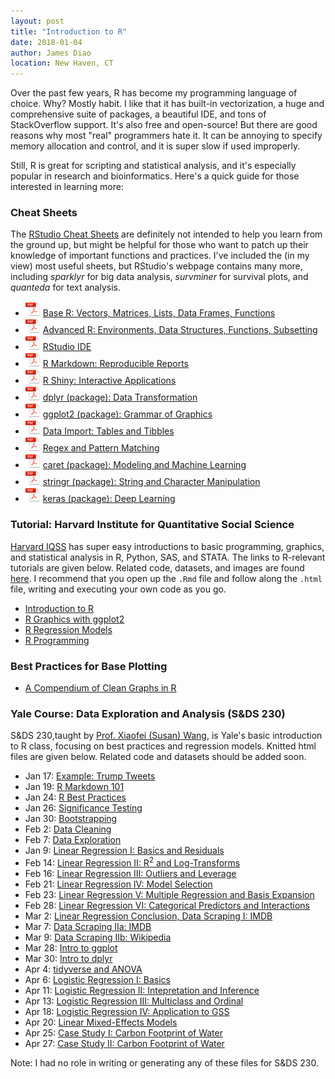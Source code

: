 ```yaml
---
layout: post
title: "Introduction to R"
date: 2018-01-04
author: James Diao
location: New Haven, CT
---
```


Over the past few years, R has become my programming language of choice. Why? Mostly habit. I like that it has built-in vectorization, a huge and comprehensive suite of packages, a beautiful IDE, and tons of StackOverflow support. It's also free and open-source! But there are good reasons why most "real" programmers hate it. It can be annoying to specify memory allocation and control, and it is super slow if used improperly. 

Still, R is great for scripting and statistical analysis, and it's especially popular in research and bioinformatics. Here's a quick guide for those interested in learning more: 

### Cheat Sheets
The [RStudio Cheat Sheets](https://www.rstudio.com/resources/cheatsheets/) are definitely not intended to help you learn from the ground up, but might be helpful for those who want to patch up their knowledge of important functions and practices. I've included the (in my view) most useful sheets, but RStudio's webpage contains many more, including *sparklyr* for big data analysis,  *survminer* for survival plots, and *quanteda* for text analysis. 

- ![PDF Icon](/img/pdf-icon-sm.png) [Base R: Vectors, Matrices, Lists, Data Frames, Functions](http://github.com/rstudio/cheatsheets/raw/master/base-r.pdf)
- ![PDF Icon](/img/pdf-icon-sm.png) [Advanced R: Environments, Data Structures, Functions, Subsetting](https://www.rstudio.com/wp-content/uploads/2016/02/advancedR.pdf)
- ![PDF Icon](/img/pdf-icon-sm.png) [RStudio IDE](https://github.com/rstudio/cheatsheets/raw/master/rstudio-ide.pdf)
- ![PDF Icon](/img/pdf-icon-sm.png) [R Markdown: Reproducible Reports](https://github.com/rstudio/cheatsheets/raw/master/rmarkdown-2.0.pdf)
- ![PDF Icon](/img/pdf-icon-sm.png) [R Shiny: Interactive Applications](https://github.com/rstudio/cheatsheets/raw/master/shiny.pdf)
- ![PDF Icon](/img/pdf-icon-sm.png) [dplyr (package): Data Transformation](https://github.com/rstudio/cheatsheets/raw/master/data-transformation.pdf)
- ![PDF Icon](/img/pdf-icon-sm.png) [ggplot2 (package): Grammar of Graphics](https://github.com/rstudio/cheatsheets/raw/master/data-visualization-2.1.pdf)
- ![PDF Icon](/img/pdf-icon-sm.png) [Data Import: Tables and Tibbles](https://github.com/rstudio/cheatsheets/raw/master/data-import.pdf)
- ![PDF Icon](/img/pdf-icon-sm.png) [Regex and Pattern Matching](https://www.rstudio.com/wp-content/uploads/2016/09/RegExCheatsheet.pdf)
- ![PDF Icon](/img/pdf-icon-sm.png) [caret (package): Modeling and Machine Learning](https://github.com/rstudio/cheatsheets/raw/master/caret.pdf)
- ![PDF Icon](/img/pdf-icon-sm.png) [stringr (package): String and Character Manipulation](https://github.com/rstudio/cheatsheets/raw/master/strings.pdf)
- ![PDF Icon](/img/pdf-icon-sm.png) [keras (package): Deep Learning](https://github.com/rstudio/cheatsheets/raw/master/keras.pdf)


### Tutorial: Harvard Institute for Quantitative Social Science
[Harvard IQSS](http://tutorials.iq.harvard.edu/) has super easy introductions to basic programming, graphics, and statistical analysis in R, Python, SAS, and STATA. The links to R-relevant tutorials are given below. Related code, datasets, and images are found [here](http://tutorials.iq.harvard.edu/R/). I recommend that you open up the `.Rmd` file and follow along the `.html` file, writing and executing your own code as you go.  
- [Introduction to R](http://tutorials.iq.harvard.edu/R/Rintro/Rintro.html)  
- [R Graphics with ggplot2](http://tutorials.iq.harvard.edu/R/Rgraphics/Rgraphics.html)  
- [R Regression Models](http://tutorials.iq.harvard.edu/R/Rstatistics/Rstatistics.html)  
- [R Programming](http://tutorials.iq.harvard.edu/R/RProgramming/Rprogramming.html)  

### Best Practices for Base Plotting
- [A Compendium of Clean Graphs in R](https://www.shinyapps.org/apps/RGraphCompendium/index.php)

### Yale Course: Data Exploration and Analysis (S&DS 230)
S&DS 230,taught by [Prof. Xiaofei (Susan) Wang](https://statistics.yale.edu/people/xiaofei-susan-wang), is Yale's basic introduction to R class, focusing on best practices and regression models. Knitted html files are given below. Related code and datasets should be added soon.  

- Jan 17: [Example: Trump Tweets](http://varianceexplained.org/r/trump-tweets/)   
- Jan 19: [R Markdown 101](/html/S&DS_230/1_19_RMarkdown.html)   
- Jan 24: [R Best Practices](/html/S&DS_230/1_24_Questionnaire_class.html)   
- Jan 26: [Significance Testing](/html/S&DS_230/1_26_QuestionnairePulseGender.html)   
- Jan 30: [Bootstrapping](/html/S&DS_230/1_30_Questionnaire_Bootstrap.html)    
- Feb 2: [Data Cleaning](/html/S&DS_230/2_2_Questionnaire_DataCleaning.html)   
- Feb 7: [Data Exploration](/html/S&DS_230/2_7_atus_cleaning.html)   
- Jan 9: [Linear Regression I: Basics and Residuals ](/html/S&DS_230/2_9_atus_regression_class-1.html)
- Feb 14: [Linear Regression II: R<sup>2</sup> and Log-Transforms ](/html/S&DS_230/2_14_Body_Brain_Mass_Data.html)   
- Feb 16: [Linear Regression III: Outliers and Leverage](/html/S&DS_230/2_16_Body_Fat_Regression.html)   
- Feb 21: [Linear Regression IV: Model Selection](/html/S&DS_230/2_21_Body_Fat_Regression_2.html)   
- Feb 23: [Linear Regression V: Multiple Regression and Basis Expansion](/html/S&DS_230/2_23_atus_social_factors_class-1.html)   
- Feb 28: [Linear Regression VI: Categorical Predictors and Interactions](/html/S&DS_230/2_28_interactions_class.html)     
- Mar 2: [Linear Regression Conclusion, Data Scraping I: IMDB ](/html/S&DS_230/3_2_Scraping_API.html)   
- Mar 7: [Data Scraping IIa: IMDB ](/html/S&DS_230/3_7_DataScrapeWiki_class.html)   
- Mar 9: [Data Scraping IIb: Wikipedia ](/html/S&DS_230/3_9_data_gov_college_ggplot.html)   
- Mar 28: [Intro to ggplot](/html/S&DS_230/3_28_ggplot.html)   
- Mar 30: [Intro to dplyr](/html/S&DS_230/3_30_data_wrangling_class.html)   
- Apr 4: [tidyverse and ANOVA](/html/S&DS_230/4_4_tidyr_ANOVA_class.html)   
- Apr 6: [Logistic Regression I: Basics](/html/S&DS_230/4_6_ANOVA_logit.html)   
- Apr 11: [Logistic Regression II: Intepretation and Inference](/html/S&DS_230/4_11_logistic_II_class.html) 
- Apr 13: [Logistic Regression III: Multiclass and Ordinal](/html/S&DS_230/4_13_logistic_GSS_class.html)   
- Apr 18: [Logistic Regression IV: Application to GSS ](/html/S&DS_230/4_18_GSSpolitics_class.html)   
- Apr 20: [Linear Mixed-Effects Models](/html/S&DS_230/4_20_linear_mixed_models.html)   
- Apr 25: [Case Study I: Carbon Footprint of Water](/html/S&DS_230/4_25_RiverCO2_CaseStudy_class.html)   
- Apr 27: [Case Study II: Carbon Footprint of Water](/html/S&DS_230/4_27_RiverCO2_CaseStudy_class.html)   

Note: I had no role in writing or generating any of these files for S&DS 230. 
